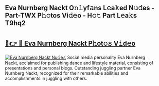## Eva Nurnberg Nackt O𝚗𝚕yf𝚊ns L𝚎a𝚔ed N𝚞𝚍es - Part-TWX P𝚑𝚘tos Vi𝚍𝚎o - H𝚘𝚝 Part L𝚎a𝚔s T9hq2

# <h2><a href="http://kf6a3u1.oniu.top/?m=Eva+Nurnberg+Nackt">🔗👉 🔴 Eva Nurnberg Nackt P𝚑ot𝚘𝚜 V𝚒d𝚎o</a></h2>

[![Eva Nurnberg Nackt Nu𝚍e𝚜](https://i.imgur.com/0qMVB7G.gif)](http://kf6a3u1.oniu.top/?m=Eva+Nurnberg+Nackt)
Social media personality Eva Nurnberg Nackt, acclaimed for publishing dance and lifestyle material, consisting of presentations and personal blogs. Outstanding juggling partner Eva Nurnberg Nackt, recognized for their remarkable abilities and accomplishments in juggling with others.  
